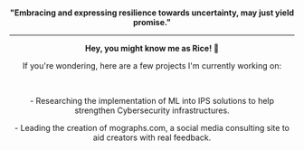 <div align="center">
  <br>
  <p><strong>"Embracing and expressing resilience towards uncertainty, may just yield promise."</strong></p>
</div>

<hr>

<div align="center">
  <p><strong>Hey, you might know me as Rice! 🍚</strong></p>
  <p>If you're wondering, here are a few projects I'm currently working on:</p>
  <br>
  <p>- Researching the implementation of ML into IPS solutions to help strengthen Cybersecurity infrastructures.</p>
  <p>- Leading the creation of mographs.com, a social media consulting site to aid creators with real feedback.</p>
</div>
